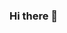 ### Hi there 👋

<!--
**LieberPark/LieberPark** is a ✨ _special_ ✨ repository because its `README.md` (this file) appears on your GitHub profile.

Here are some ideas to get you started:

- 🔭 I’m currently working on ... a
- 🌱 I’m currently learning ... b
- 👯 I’m looking to collaborate on ... c
- 🤔 I’m looking for help with ...d
- 💬 Ask me about ...e
- 📫 How to reach me: ... f
- 😄 Pronouns: ... g
- ⚡ Fun fact: ...h
-->
